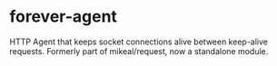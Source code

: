 forever-agent
=============

HTTP Agent that keeps socket connections alive between keep-alive requests. Formerly part of mikeal/request, now a standalone module.

